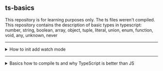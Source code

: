 ## ts-basics

This repository is for learning purposes only. The ts files weren't compiled.<br>
This repository contains the description of basic types in typescript: number, string, boolean, array, object, tuple, literal, union, enum, function, void, any, unknown, never<br>


---

<details>
    <summary>How to init add watch mode</summary>
    The tsconfig.json file will be created and this means this project is managed by typescript.

        tsc --init

Option 1: After init we can run in terminal tsc without file name. It tells typscript is go ahead and compile all ts files you can find in this project

        tsc


Option 2: To be able to watch the entire project we should navigate to our project and run (only once)

        tsc app.ts -w (OR tsc app.ts --watch)
        Ctrl+C to quit watch mode


</details>

---
<details>
    <summary>Basics how to compile ts and why TypeScript is better than JS</summary>

1. I use VS code and my system is Windows, to be able to compile the code on the terminal instead of using
default powershel, I should change it to cmd (Commpand Prompt choose from right side of VScode terminal)
2. tsc app.ts => run command on terminal, so it will compile ts to js
3. in index.js we should use the path of js file
4. if we have an error, we can see and fix it at compile time, at development time. It doesn't change our code at runtime, it only helps by preventing unexpected types from being passed. 
5. JS vs TS
In JS we can prevent mistakes at runtime only, for exmpl with if else by checking typeof 
In TS we define types during development
The key difference is: JavaScript uses “dynamic types” (resolved at runtime), TypeScript uses “static types” (set during development).
6. It is string and number (etc.), NOT String, Number etc. The core primitive types in TypeScript are all lowercase!
6. By default(but we can change it) ts doesn't block compilation, it will compile even with wrong type argument, but it will points us to this mistake while compiling
7. If both js and ts files are open at the same time in VScode, we can see errors on ts file => just close the js file and it will fix it
</details>
